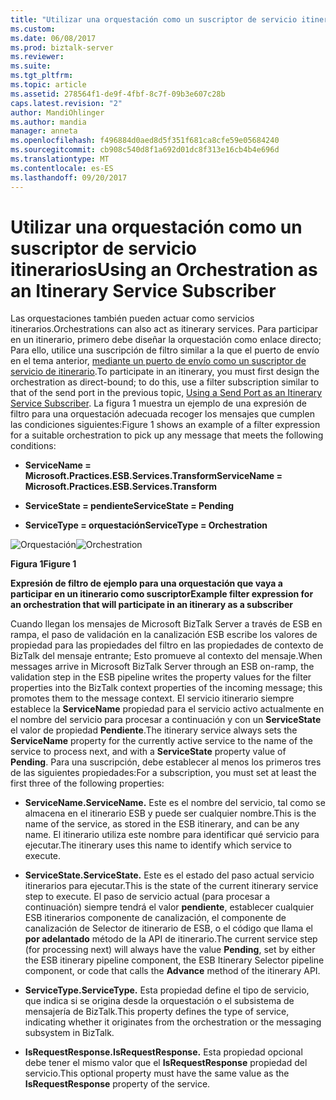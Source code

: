 ```yaml
---
title: "Utilizar una orquestación como un suscriptor de servicio itinerarios | Documentos de Microsoft"
ms.custom: 
ms.date: 06/08/2017
ms.prod: biztalk-server
ms.reviewer: 
ms.suite: 
ms.tgt_pltfrm: 
ms.topic: article
ms.assetid: 278564f1-de9f-4fbf-8c7f-09b3e607c28b
caps.latest.revision: "2"
author: MandiOhlinger
ms.author: mandia
manager: anneta
ms.openlocfilehash: f496884d0aed8d5f351f681ca8cfe59e05684240
ms.sourcegitcommit: cb908c540d8f1a692d01dc8f313e16cb4b4e696d
ms.translationtype: MT
ms.contentlocale: es-ES
ms.lasthandoff: 09/20/2017
---
```

# <a name="using-an-orchestration-as-an-itinerary-service-subscriber"></a><span data-ttu-id="15be0-102">Utilizar una orquestación como un suscriptor de servicio itinerarios</span><span class="sxs-lookup"><span data-stu-id="15be0-102">Using an Orchestration as an Itinerary Service Subscriber</span></span>
<span data-ttu-id="15be0-103">Las orquestaciones también pueden actuar como servicios itinerarios.</span><span class="sxs-lookup"><span data-stu-id="15be0-103">Orchestrations can also act as itinerary services.</span></span> <span data-ttu-id="15be0-104">Para participar en un itinerario, primero debe diseñar la orquestación como enlace directo; Para ello, utilice una suscripción de filtro similar a la que el puerto de envío en el tema anterior, [mediante un puerto de envío como un suscriptor de servicio de itinerario](../esb-toolkit/using-a-send-port-as-an-itinerary-service-subscriber.md).</span><span class="sxs-lookup"><span data-stu-id="15be0-104">To participate in an itinerary, you must first design the orchestration as direct-bound; to do this, use a filter subscription similar to that of the send port in the previous topic, [Using a Send Port as an Itinerary Service Subscriber](../esb-toolkit/using-a-send-port-as-an-itinerary-service-subscriber.md).</span></span> <span data-ttu-id="15be0-105">La figura 1 muestra un ejemplo de una expresión de filtro para una orquestación adecuada recoger los mensajes que cumplen las condiciones siguientes:</span><span class="sxs-lookup"><span data-stu-id="15be0-105">Figure 1 shows an example of a filter expression for a suitable orchestration to pick up any message that meets the following conditions:</span></span>  
  
-   <span data-ttu-id="15be0-106">**ServiceName = Microsoft.Practices.ESB.Services.Transform**</span><span class="sxs-lookup"><span data-stu-id="15be0-106">**ServiceName = Microsoft.Practices.ESB.Services.Transform**</span></span>  
  
-   <span data-ttu-id="15be0-107">**ServiceState = pendiente**</span><span class="sxs-lookup"><span data-stu-id="15be0-107">**ServiceState = Pending**</span></span>  
  
-   <span data-ttu-id="15be0-108">**ServiceType = orquestación**</span><span class="sxs-lookup"><span data-stu-id="15be0-108">**ServiceType = Orchestration**</span></span>  
  
 <span data-ttu-id="15be0-109">![Orquestación](../esb-toolkit/media/ch4-orchestration.jpg "Ch4-Orchestration")</span><span class="sxs-lookup"><span data-stu-id="15be0-109">![Orchestration](../esb-toolkit/media/ch4-orchestration.jpg "Ch4-Orchestration")</span></span>  
  
 <span data-ttu-id="15be0-110">**Figura 1**</span><span class="sxs-lookup"><span data-stu-id="15be0-110">**Figure 1**</span></span>  
  
 <span data-ttu-id="15be0-111">**Expresión de filtro de ejemplo para una orquestación que vaya a participar en un itinerario como suscriptor**</span><span class="sxs-lookup"><span data-stu-id="15be0-111">**Example filter expression for an orchestration that will participate in an itinerary as a subscriber**</span></span>  
  
 <span data-ttu-id="15be0-112">Cuando llegan los mensajes de Microsoft BizTalk Server a través de ESB en rampa, el paso de validación en la canalización ESB escribe los valores de propiedad para las propiedades del filtro en las propiedades de contexto de BizTalk del mensaje entrante; Esto promueve al contexto del mensaje.</span><span class="sxs-lookup"><span data-stu-id="15be0-112">When messages arrive in Microsoft BizTalk Server through an ESB on-ramp, the validation step in the ESB pipeline writes the property values for the filter properties into the BizTalk context properties of the incoming message; this promotes them to the message context.</span></span> <span data-ttu-id="15be0-113">El servicio itinerario siempre establece la **ServiceName** propiedad para el servicio activo actualmente en el nombre del servicio para procesar a continuación y con un **ServiceState** el valor de propiedad  **Pendiente**.</span><span class="sxs-lookup"><span data-stu-id="15be0-113">The itinerary service always sets the **ServiceName** property for the currently active service to the name of the service to process next, and with a **ServiceState** property value of **Pending**.</span></span> <span data-ttu-id="15be0-114">Para una suscripción, debe establecer al menos los primeros tres de las siguientes propiedades:</span><span class="sxs-lookup"><span data-stu-id="15be0-114">For a subscription, you must set at least the first three of the following properties:</span></span>  
  
-   <span data-ttu-id="15be0-115">**ServiceName.**</span><span class="sxs-lookup"><span data-stu-id="15be0-115">**ServiceName.**</span></span> <span data-ttu-id="15be0-116">Este es el nombre del servicio, tal como se almacena en el itinerario ESB y puede ser cualquier nombre.</span><span class="sxs-lookup"><span data-stu-id="15be0-116">This is the name of the service, as stored in the ESB itinerary, and can be any name.</span></span> <span data-ttu-id="15be0-117">El itinerario utiliza este nombre para identificar qué servicio para ejecutar.</span><span class="sxs-lookup"><span data-stu-id="15be0-117">The itinerary uses this name to identify which service to execute.</span></span>  
  
-   <span data-ttu-id="15be0-118">**ServiceState.**</span><span class="sxs-lookup"><span data-stu-id="15be0-118">**ServiceState.**</span></span> <span data-ttu-id="15be0-119">Este es el estado del paso actual servicio itinerarios para ejecutar.</span><span class="sxs-lookup"><span data-stu-id="15be0-119">This is the state of the current itinerary service step to execute.</span></span> <span data-ttu-id="15be0-120">El paso de servicio actual (para procesar a continuación) siempre tendrá el valor **pendiente**, establecer cualquier ESB itinerarios componente de canalización, el componente de canalización de Selector de itinerario de ESB, o el código que llama el **por adelantado**  método de la API de itinerario.</span><span class="sxs-lookup"><span data-stu-id="15be0-120">The current service step (for processing next) will always have the value **Pending**, set by either the ESB itinerary pipeline component, the ESB Itinerary Selector pipeline component, or code that calls the **Advance** method of the itinerary API.</span></span>  
  
-   <span data-ttu-id="15be0-121">**ServiceType.**</span><span class="sxs-lookup"><span data-stu-id="15be0-121">**ServiceType.**</span></span> <span data-ttu-id="15be0-122">Esta propiedad define el tipo de servicio, que indica si se origina desde la orquestación o el subsistema de mensajería de BizTalk.</span><span class="sxs-lookup"><span data-stu-id="15be0-122">This property defines the type of service, indicating whether it originates from the orchestration or the messaging subsystem in BizTalk.</span></span>  
  
-   <span data-ttu-id="15be0-123">**IsRequestResponse.**</span><span class="sxs-lookup"><span data-stu-id="15be0-123">**IsRequestResponse.**</span></span> <span data-ttu-id="15be0-124">Esta propiedad opcional debe tener el mismo valor que el **IsRequestResponse** propiedad del servicio.</span><span class="sxs-lookup"><span data-stu-id="15be0-124">This optional property must have the same value as the **IsRequestResponse** property of the service.</span></span>